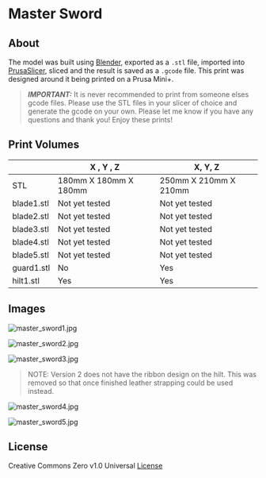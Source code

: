 # Master Sword

## About

The model was built using [Blender](https://www.blender.org/), exported as a `.stl` file, imported into [PrusaSlicer](https://www.prusa3d.com/page/prusaslicer_424/), sliced and the result is saved as a `.gcode` file. This print was designed around it being printed on a Prusa Mini+.

> _**IMPORTANT:**_ It is never recommended to print from someone elses gcode files. Please use the STL files in your slicer of choice and generate the gcode on your own. Please let me know if you have any questions and thank you! Enjoy these prints!

## Print Volumes

| |  X , Y , Z | X, Y, Z
| ----------- | ----------- | ----------- |
| STL | 180mm X 180mm X 180mm | 250mm X 210mm X 210mm |
| blade1.stl | Not yet tested | Not yet tested |
| blade2.stl | Not yet tested | Not yet tested |
| blade3.stl | Not yet tested | Not yet tested |
| blade4.stl | Not yet tested | Not yet tested |
| blade5.stl | Not yet tested | Not yet tested |
| guard1.stl | No | Yes |
| hilt1.stl | Yes | Yes 

## Images

![master_sword1.jpg](images/master_sword1.jpg)

![master_sword2.jpg](images/master_sword2.jpg)

![master_sword3.jpg](images/master_sword3.jpg)

> NOTE: Version 2 does not have the ribbon design on the hilt. This was removed so that once finished leather strapping could be used instead.

![master_sword4.jpg](images/master_sword4.jpg)

![master_sword5.jpg](images/master_sword5.jpg)

## License

Creative Commons Zero v1.0 Universal [License](LICENSE)
